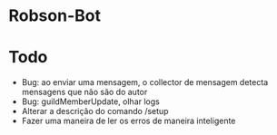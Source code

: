 # Robson-Bot


# Todo
* Bug: ao enviar uma mensagem, o collector de mensagem detecta mensagens que não são do autor
* Bug: guildMemberUpdate, olhar logs
* Alterar a descrição do comando /setup
* Fazer uma maneira de ler os erros de maneira inteligente
